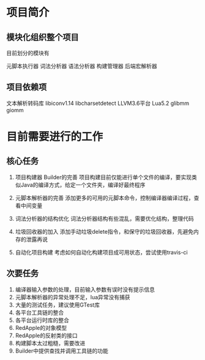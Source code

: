 
# 项目简介

## 模块化组织整个项目

目前划分的模块有

元脚本执行器
词法分析器
语法分析器
构建管理器
后端宏解析器


## 项目依赖项
文本解析转码库 libiconv1.14 libcharsetdetect
LLVM3.6平台
Lua5.2
glibmm giomm


# 目前需要进行的工作

## 核心任务

1. 项目构建器 Builder的完善
	项目构建目前仅能进行单个文件的编译，要实现类似Java的编译方式，给定一个文件夹，编译好最终程序

2. 元脚本解析器的完善
	添加更多的可用的元脚本命令，控制编译器编译过程，查看中间变量

3. 词法分析器的结构优化
	词法分析器结构有些混乱，需要优化结构，整理代码

4. 垃圾回收器的加入
	添加手动垃圾delete指令，和保守的垃圾回收器，先避免内存的泄露再说

5. 自动化项目构建
	考虑如何自动化构建项目成可用状态，尝试使用travis-ci

## 次要任务

1. 编译器输入参数的处理，目前输入参数有误时没有提示信息
2. 元脚本解析器的异常处理不足，lua异常没有捕获
3. 大量的测试任务，建议使用GTest库
4. 各平台工具链的整合
5. 各平台运行时库的整合
6. RedApple的对象模型
7. RedApple的反射类的接口
8. 构建脚本太过粗糙，需要改进
9. Builder中提供查找并调用工具链的功能